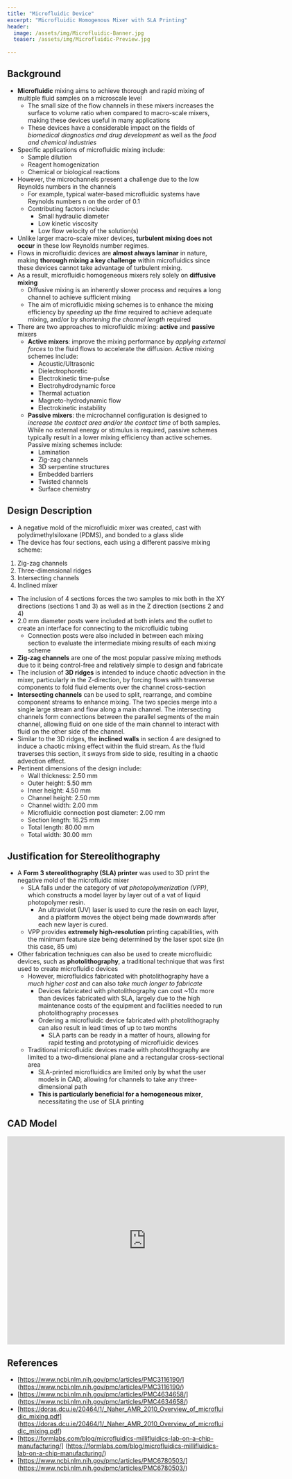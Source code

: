 ```yaml
---
title: "Microfluidic Device"
excerpt: "Microfluidic Homogenous Mixer with SLA Printing"
header:
  image: /assets/img/Microfluidic-Banner.jpg
  teaser: /assets/img/Microfluidic-Preview.jpg
   
---
```

## Background
* **Microfluidic** mixing aims to achieve thorough and rapid mixing of multiple fluid samples on a microscale level
  * The small size of the flow channels in these mixers increases the surface to volume ratio when compared to macro-scale mixers, making these devices useful in many applications
  * These devices have a considerable impact on the fields of *biomedical diagnostics and drug development* as well as the *food and chemical industries*
* Specific applications of microfluidic mixing include:
  * Sample dilution
  * Reagent homogenization
  * Chemical or biological reactions
* However, the microchannels present a challenge due to the low Reynolds numbers in the channels
  * For example, typical water-based microfluidic systems have Reynolds numbers n on the order of 0.1
  * Contributing factors include:
    * Small hydraulic diameter 
    * Low kinetic viscosity 
    * Low flow velocity of the solution(s)
* Unlike larger macro-scale mixer devices, **turbulent mixing does not occur** in these low Reynolds number regimes. 
* Flows in microfluidic devices are **almost always laminar** in nature, making **thorough mixing a key challenge** within microfluidics since these devices cannot take advantage of turbulent mixing.
* As a result, microfluidic homogeneous mixers rely solely on **diffusive mixing**
  * Diffusive mixing is an inherently slower process and requires a long channel to achieve sufficient mixing
  * The aim of microfluidic mixing schemes is to enhance the mixing efficiency by *speeding up the time* required to achieve adequate mixing, and/or by *shortening the channel length* required
* There are two approaches to microfluidic mixing: **active** and **passive** mixers
  * **Active mixers**: improve the mixing performance by *applying external forces* to the fluid flows to accelerate the diffusion. Active mixing schemes include:
    * Acoustic/Ultrasonic
    * Dielectrophoretic
    * Electrokinetic time-pulse
    * Electrohydrodynamic force
    * Thermal actuation
    * Magneto-hydrodynamic flow
    * Electrokinetic instability
  * **Passive mixers**: the microchannel configuration is designed to *increase the contact area and/or the contact time* of both samples. While no external energy or stimulus is required, passive schemes typically result in a lower mixing efficiency than active schemes. Passive mixing schemes include:
    * Lamination
    * Zig-zag channels
    * 3D serpentine structures
    * Embedded barriers
    * Twisted channels
    * Surface chemistry

## Design Description
* A negative mold of the microfluidic mixer was created, cast with polydimethylsiloxane (PDMS), and bonded to a glass slide
* The device has four sections, each using a different passive mixing scheme:
1. Zig-zag channels
2. Three-dimensional ridges
3. Intersecting channels
4. Inclined mixer
* The inclusion of 4 sections forces the two samples to mix both in the XY directions (sections 1 and 3) as well as in the Z direction (sections 2 and 4)
* 2.0 mm diameter posts were included at both inlets and the outlet to create an interface for connecting to the microfluidic tubing
  * Connection posts were also included in between each mixing section to evaluate the intermediate mixing results of each mixing scheme
* **Zig-zag channels** are one of the most popular passive mixing methods due to it being control-free and relatively simple to design and fabricate
* The inclusion of **3D ridges** is intended to induce chaotic advection in the mixer, particularly in the Z-direction, by forcing flows with transverse components to fold fluid elements over the channel cross-section
* **Intersecting channels** can be used to split, rearrange, and combine component streams to enhance mixing. The two species merge into a single large stream and flow along a main channel. The intersecting channels form connections between the parallel segments of the main channel, allowing fluid on one side of the main channel to interact with fluid on the other side of the channel.
* Similar to the 3D ridges, the **inclined walls** in section 4 are designed to induce a chaotic mixing effect within the fluid stream. As the fluid traverses this section, it sways from side to side, resulting in a chaotic advection effect.
* Pertinent dimensions of the design include:
  * Wall thickness: 2.50 mm
  * Outer height: 5.50 mm
  * Inner height: 4.50 mm
  * Channel height: 2.50 mm
  * Channel width: 2.00 mm
  * Microfluidic connection post diameter: 2.00 mm
  * Section length: 16.25 mm
  * Total length:  80.00 mm
  * Total width: 30.00 mm

## Justification for Stereolithography
* A **Form 3 stereolithography (SLA) printer** was used to 3D print the negative mold of the microfluidic mixer
  * SLA falls under the category of *vat photopolymerization (VPP)*, which constructs a model layer by layer out of a vat of liquid photopolymer resin. 
    * An ultraviolet (UV) laser is used to cure the resin on each layer, and a platform moves the object being made downwards after each new layer is cured.
  * VPP provides **extremely high-resolution** printing capabilities, with the minimum feature size being determined by the laser spot size (in this case, 85 um)
* Other fabrication techniques can also be used to create microfluidic devices, such as **photolithography**, a traditional technique that was first used to create microfluidic devices
  * However, microfluidics fabricated with photolithography have a *much higher cost* and can also *take much longer to fabricate*
    * Devices fabricated with photolithography can cost ~10x more than devices fabricated with SLA, largely due to the high maintenance costs of the equipment and facilities needed to run photolithography processes
    * Ordering a microfluidic device fabricated with photolithography can also result in lead times of up to two months
      * SLA parts can be ready in a matter of hours, allowing for rapid testing and prototyping of microfluidic devices
  * Traditional microfluidic devices made with photolithography are limited to a  two-dimensional plane and a rectangular cross-sectional area
    * SLA-printed microfluidics are limited only by what the user models in CAD, allowing for channels to take any three-dimensional path
    * **This is particularly beneficial for a homogeneous mixer**, necessitating the use of SLA printing

## CAD Model
<iframe src="https://vanderbilt643.autodesk360.com/shares/public/SH35dfcQT936092f0e4381a449e85df15f9a?mode=embed" width="640" height="480" allowfullscreen="true" webkitallowfullscreen="true" mozallowfullscreen="true"  frameborder="0"></iframe>

## References
* [https://www.ncbi.nlm.nih.gov/pmc/articles/PMC3116190/] (https://www.ncbi.nlm.nih.gov/pmc/articles/PMC3116190/)
* [https://www.ncbi.nlm.nih.gov/pmc/articles/PMC4634658/] (https://www.ncbi.nlm.nih.gov/pmc/articles/PMC4634658/)
* [https://doras.dcu.ie/20464/1/_Naher_AMR_2010_Overview_of_microfluidic_mixing.pdf] (https://doras.dcu.ie/20464/1/_Naher_AMR_2010_Overview_of_microfluidic_mixing.pdf)
* [https://formlabs.com/blog/microfluidics-millifluidics-lab-on-a-chip-manufacturing/] (https://formlabs.com/blog/microfluidics-millifluidics-lab-on-a-chip-manufacturing/)
* [https://www.ncbi.nlm.nih.gov/pmc/articles/PMC6780503/] (https://www.ncbi.nlm.nih.gov/pmc/articles/PMC6780503/)
